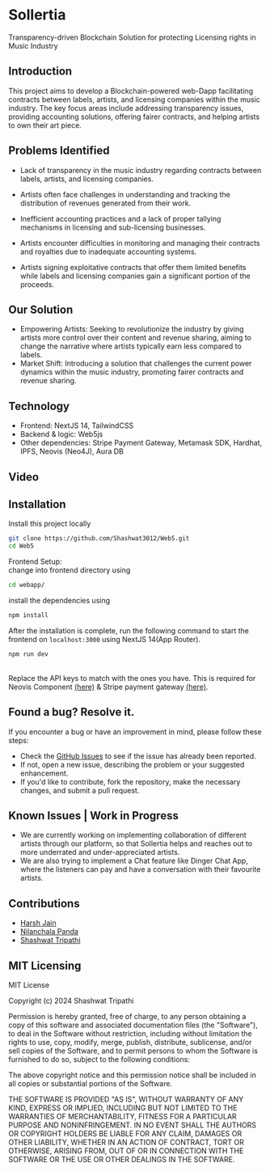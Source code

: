 # Sollertia

Transparency-driven Blockchain Solution for protecting Licensing rights in Music Industry

## Introduction

This project aims to develop a Blockchain-powered web-Dapp facilitating contracts between labels, artists, and licensing companies within the music industry. The key focus areas include addressing transparency issues, providing accounting solutions, offering fairer contracts, and helping artists to own their art piece.

## Problems Identified

- Lack of transparency in the music industry regarding contracts between labels, artists, and licensing companies.

- Artists often face challenges in understanding and tracking the distribution of revenues generated from their work.

- Inefficient accounting practices and a lack of proper tallying mechanisms in licensing and sub-licensing businesses.

- Artists encounter difficulties in monitoring and managing their contracts and royalties due to inadequate accounting systems.


- Artists signing exploitative contracts that offer them limited benefits while labels and licensing companies gain a significant portion of the proceeds.

## Our Solution

- Empowering Artists: Seeking to revolutionize the industry by giving artists more control over their content and revenue sharing, aiming to change the narrative where artists typically earn less compared to labels.
- Market Shift: Introducing a solution that challenges the current power dynamics within the music industry, promoting fairer contracts and revenue sharing.

## Technology 

- Frontend: NextJS 14, TailwindCSS
- Backend & logic: Web5js
- Other dependencies: Stripe Payment Gateway, Metamask SDK, Hardhat, IPFS, Neovis (Neo4J), Aura DB

## Video

## Installation

Install this project locally

```bash
git clone https://github.com/Shashwat3012/Web5.git
cd Web5
```

Frontend Setup: \
change into frontend directory using

```bash
cd webapp/
```

install the dependencies using

```bash
npm install
```


After the installation is complete, run the following command to start the frontend on `localhost:3000` using NextJS 14(App Router).

```bash
npm run dev
```

\
Replace the API keys to match with the ones you have. This is required for Neovis Component [(here)](https://neo4j.com/developer/get-started/) & Stripe payment gateway [(here)](https://stripe.com/docs/js).

## Found a bug? Resolve it.

If you encounter a bug or have an improvement in mind, please follow these steps:

- Check the [GitHub Issues](https://github.com/Shashwat3012/Web5/issues) to see if the issue has already been reported.
- If not, open a new issue, describing the problem or your suggested enhancement.
- If you'd like to contribute, fork the repository, make the necessary changes, and submit a pull request.


## Known Issues | Work in Progress

- We are currently working on implementing collaboration of different artists through our platform, so that Sollertia helps and reaches out to more underrated and under-appreciated artists.
- We are also trying to implement a Chat feature like Dinger Chat App, where the listeners can pay and have a conversation with their favourite artists.

## Contributions

- [Harsh Jain](https://github.com/NeoZ666)
- [Nilanchala Panda](https://github.com/nilanchalaPanda)
- [Shashwat Tripathi](https://github.com/Shashwat3012/)

## MIT Licensing

MIT License

Copyright (c) 2024 Shashwat Tripathi

Permission is hereby granted, free of charge, to any person obtaining a copy of this software and associated documentation files (the "Software"), to deal in the Software without restriction, including without limitation the rights to use, copy, modify, merge, publish, distribute, sublicense, and/or sell copies of the Software, and to permit persons to whom the Software is furnished to do so, subject to the following conditions:

The above copyright notice and this permission notice shall be included in all copies or substantial portions of the Software.

THE SOFTWARE IS PROVIDED "AS IS", WITHOUT WARRANTY OF ANY KIND, EXPRESS OR IMPLIED, INCLUDING BUT NOT LIMITED TO THE WARRANTIES OF MERCHANTABILITY, FITNESS FOR A PARTICULAR PURPOSE AND NONINFRINGEMENT. IN NO EVENT SHALL THE AUTHORS OR COPYRIGHT HOLDERS BE LIABLE FOR ANY CLAIM, DAMAGES OR OTHER LIABILITY, WHETHER IN AN ACTION OF CONTRACT, TORT OR OTHERWISE, ARISING FROM, OUT OF OR IN CONNECTION WITH THE SOFTWARE OR THE USE OR OTHER DEALINGS IN THE
SOFTWARE.
